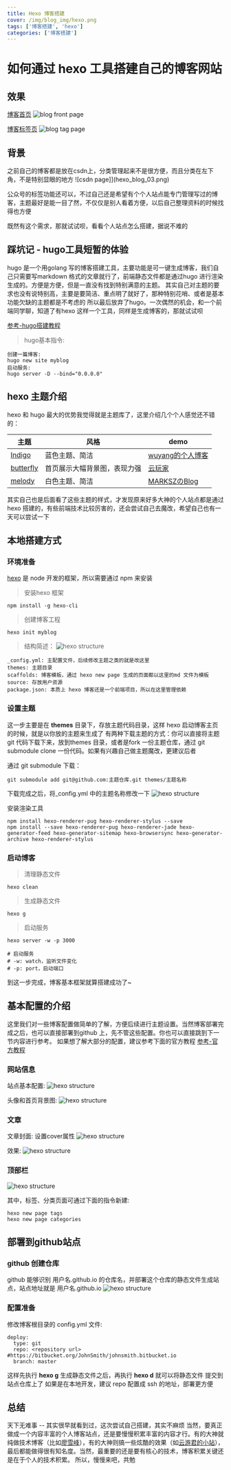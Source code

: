 ```yaml
---
title: Hexo 博客搭建
cover: /img/blog_img/hexo.png
tags: ['博客搭建', 'hexo']
categories: ['博客搭建']
---
```


# 如何通过 hexo 工具搭建自己的博客网站

## 效果
[博客首页](https://smiecj.github.io/)
![blog front page](hexo_blog_01.png)

[博客标签页](https://smiecj.github.io/tags/)
![blog tag page](hexo_blog_02.png)


## 背景
之前自己的博客都是放在csdn上，分类管理起来不是很方便，而且分类在左下角，不是特别显眼的地方
![csdn page]](hexo_blog_03.png)

公众号的标签功能还可以，不过自己还是希望有个个人站点能专门管理写过的博客，主题最好是能一目了然，不仅仅是别人看着方便，以后自己整理资料的时候找得也方便

既然有这个需求，那就试试呗，看看个人站点怎么搭建，据说不难的

## 踩坑记 - hugo工具短暂的体验
hugo 是一个用golang 写的博客搭建工具，主要功能是可一键生成博客，我们自己只需要写markdown 格式的文章就行了，前端静态文件都是通过hugo 进行渲染生成的。方便是方便，但是一直没有找到特别满意的主题。
其实自己对主题的要求也没有说特别高，主要是要简洁、重点明了就好了，那种特别花哨、或者是基本功能欠缺的主题都是不考虑的
所以最后放弃了hugo。一次偶然的机会，和一个前端同学聊，知道了有hexo 这样一个工具，同样是生成博客的，那就试试呗

[参考-hugo搭建教程](https://jeshs.github.io/2019/01/hugo%E6%90%AD%E5%BB%BA%E5%8D%9A%E5%AE%A2%E4%B8%80%E6%90%AD%E5%BB%BAhugo%E5%8D%9A%E5%AE%A2/)

>hugo基本指令:
```
创建一篇博客:
hugo new site myblog
启动服务:
hugo server -D --bind="0.0.0.0"
```

## hexo 主题介绍
hexo 和 hugo 最大的优势我觉得就是主题库了，这里介绍几个个人感觉还不错的：

主题 | 风格 | demo
-----| ----- | -----
[Indigo](https://github.com/yscoder/hexo-theme-indigo) | 蓝色主题、简洁 | [wuyang的个人博客](https://wuyang910217.github.io/)
[butterfly](https://github.com/jerryc127/hexo-theme-butterfly) | 首页展示大幅背景图，表现力强 | [云玩家](https://yunist.cn/)
[melody](https://github.com/Molunerfinn/hexo-theme-melody) | 白色主题、简洁 | [MARKSZのBlog](https://molunerfinn.com/)

其实自己也是后面看了这些主题的样式，才发现原来好多大神的个人站点都是通过 hexo 搭建的，有些前端技术比较厉害的，还会尝试自己去魔改，希望自己也有一天可以尝试一下

## 本地搭建方式
### 环境准备
[hexo](https://github.com/hexojs/hexo) 是 node 开发的框架，所以需要通过 npm 来安装

>安装hexo 框架
```
npm install -g hexo-cli
```

>创建博客工程
```
hexo init myblog
```

>结构简述：
![hexo structure](hexo_blog_04.png)

```
_config.yml: 主配置文件，后续修改主题之类的就是改这里
themes: 主题目录
scaffolds: 博客模板，通过 hexo new page 生成的页面都以这里的md 文件为模板
source: 存放用户资源
package.json: 本质上 hexo 博客还是一个前端项目，所以在这里管理依赖
```

### 设置主题
这一步主要是在 **themes** 目录下，存放主题代码目录，这样 hexo 启动博客主页的时候，就是以你放的主题来生成了
有两种下载主题的方式：你可以直接将主题git 代码下载下来，放到themes 目录，或者是fork 一份主题仓库，通过 git submodule clone 一份代码。如果有兴趣自己做主题魔改，更建议后者

通过 git submodule 下载：
```
git submodule add git@github.com:主题仓库.git themes/主题名称
```

下载完成之后，将_config.yml 中的主题名称修改一下
![hexo structure](hexo_blog_05.png)

安装渲染工具
```
npm install hexo-renderer-pug hexo-renderer-stylus --save
npm install --save hexo-renderer-pug hexo-renderer-jade hexo-generator-feed hexo-generator-sitemap hexo-browsersync hexo-generator-archive hexo-renderer-stylus
```

### 启动博客

>清理静态文件

```
hexo clean
```

>生成静态文件

```
hexo g
```

>启动服务

```
hexo server -w -p 3000

# 启动服务
# -w: watch，监听文件变化
# -p: port，启动端口
```

到这一步完成，博客基本框架就算搭建成功了~

## 基本配置的介绍
这里我们对一些博客配置做简单的了解，方便后续进行主题设置。当然博客部署完成之后，也可以直接部署到github 上，先不管这些配置。你也可以直接跳到下一节内容进行参考。
如果想了解大部分的配置，建议参考下面的官方教程
[参考-官方教程](https://butterfly.js.org/posts/4aa8abbe/#Button)

### 网站信息
站点基本配置:
![hexo structure](hexo_blog_06.png)

头像和首页背景图:
![hexo structure](hexo_blog_07.png)

### 文章
文章封面: 设置cover属性
![hexo structure](hexo_blog_08.png)

效果:
![hexo structure](hexo_blog_09.png)


### 顶部栏
![hexo structure](hexo_blog_10.png)

其中，标签、分类页面可通过下面的指令新建:
```
hexo new page tags
hexo new page categories
```

## 部署到github站点

### github 创建仓库
github 能够识别 用户名.github.io 的仓库名，并部署这个仓库的静态文件生成站点，站点地址就是 用户名.github.io
![hexo structure](hexo_blog_11.png)

### 配置准备
修改博客根目录的 config.yml 文件:
```
deploy:
  type: git
  repo: <repository url> #https://bitbucket.org/JohnSmith/johnsmith.bitbucket.io
  branch: master
```

这样先执行 **hexo g** 生成静态文件之后，再执行 **hexo d** 就可以将静态文件 提交到站点仓库上了
如果是在本地开发，建议 repo 配置成 ssh 的地址，部署更方便

## 总结
天下无难事 -- 其实很早就看到过，这次尝试自己搭建，其实不麻烦
当然，要真正做成一个内容丰富的个人博客站点，还是要慢慢积累丰富的内容才行。有的大神就纯做技术博客（比如[廖雪峰](https://www.liaoxuefeng.com/)），有的大神则搞一些炫酷的效果（如[云游君的小站](https://www.yunyoujun.cn/about/)），最后都能做得很有知名度。当然，最重要的还是要有核心的技术，博客积累关键还是在于个人的技术积累。
所以，慢慢来吧，共勉